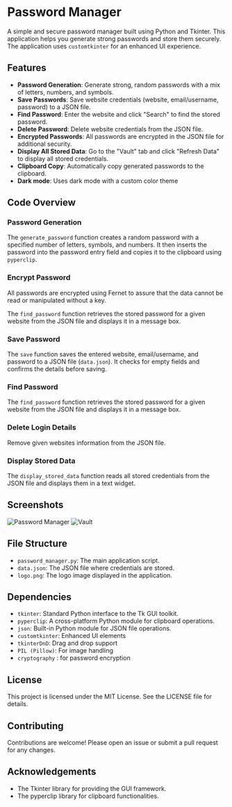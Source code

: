 # Password Manager

A simple and secure password manager built using Python and Tkinter. This application helps you generate strong passwords and store them securely. The application uses `customtkinter` for an enhanced UI experience.

## Features

-   **Password Generation**: Generate strong, random passwords with a mix of letters, numbers, and symbols.
-   **Save Passwords**: Save website credentials (website, email/username, password) to a JSON file.
-   **Find Password**: Enter the website and click "Search" to find the stored password.
-   **Delete Password**: Delete website credentials from the JSON file.
-   **Encrypted Passwords**: All passwords are encrypted in the JSON file for additional security.
-   **Display All Stored Data**: Go to the "Vault" tab and click "Refresh Data" to display all stored credentials.
-   **Clipboard Copy**: Automatically copy generated passwords to the clipboard.
-   **Dark mode**: Uses dark mode with a custom color theme

## Code Overview

### Password Generation

The `generate_password` function creates a random password with a specified number of letters, symbols, and numbers. It then inserts the password into the password entry field and copies it to the clipboard using `pyperclip`.

### Encrypt Password
All passwords are encrypted using Fernet to assure that the data cannot be read or manipulated without a key.

The `find_password` function retrieves the stored password for a given website from the JSON file and displays it in a message box.

### Save Password

The `save` function saves the entered website, email/username, and password to a JSON file (`data.json`). It checks for empty fields and confirms the details before saving.

### Find Password

The `find_password` function retrieves the stored password for a given website from the JSON file and displays it in a message box.

### Delete Login Details

Remove given websites information from the JSON file.

### Display Stored Data

The `display_stored_data` function reads all stored credentials from the JSON file and displays them in a text widget.


## Screenshots

![Password Manager](https://github.com/Vardararo/password-manager/assets/135714789/2f3cc2c0-c928-4f9f-b054-79ca36c5fe44)
![Vault](https://github.com/Vardararo/password-manager/assets/135714789/60c09811-83e2-4926-af84-d6538b1d81cd)


## File Structure

-   `password_manager.py`: The main application script.
-   `data.json`: The JSON file where credentials are stored.
-   `logo.png`: The logo image displayed in the application.

## Dependencies

-   `tkinter`: Standard Python interface to the Tk GUI toolkit.
-   `pyperclip`: A cross-platform Python module for clipboard operations.
-   `json`: Built-in Python module for JSON file operations.
-   `customtkinter`: Enhanced UI elements
-   `tkinterDnD`: Drag and drop support
-   `PIL (Pillow)`: For image handling
-   `cryptography` : for password encryption

## License

This project is licensed under the MIT License. See the LICENSE file for details.

## Contributing

Contributions are welcome! Please open an issue or submit a pull request for any changes.

## Acknowledgements

-   The Tkinter library for providing the GUI framework.
-   The pyperclip library for clipboard functionalities.

